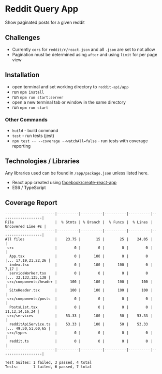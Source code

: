 # Reddit Query App

Show paginated posts for a given reddit

## Challenges

- Currently `cors` for `reddit/r/react.json` and all `.json` are set to not allow
- Pagination must be determined using `after` and using `limit` for per page view

## Installation

- open terminal and set working directory to `reddit-api/app`
- run `npm install`
- run `npm run start:server`
- open a new terminal tab or window in the same directory
- run `npm run start`

### Other Commands

- `build` - build command
- `test` - run tests (jest)
- `npm test -- --coverage --watchAll=false` - run tests with coverage reporting

## Technologies / Libraries

Any libraries used can be found in `/app/package.json` unless listed here. 
- React app created using [facebook/create-react-app](https://github.com/facebook/create-react-app)
- ES6 / TypeScript

## Coverage Report

```
-----------------------|----------|----------|----------|----------|-------------------|
File                   |  % Stmts | % Branch |  % Funcs |  % Lines | Uncovered Line #s |
-----------------------|----------|----------|----------|----------|-------------------|
All files              |    23.75 |       15 |       25 |    24.05 |                   |
 src                   |        0 |        0 |        0 |        0 |                   |
  App.tsx              |        0 |      100 |        0 |        0 |... 17,19,21,22,26 |
  index.tsx            |        0 |      100 |      100 |        0 |              7,17 |
  serviceWorker.tsx    |        0 |        0 |        0 |        0 |... 32,133,135,138 |
 src/components/header |      100 |      100 |      100 |      100 |                   |
  SiteHeader.tsx       |      100 |      100 |      100 |      100 |                   |
 src/components/posts  |        0 |        0 |        0 |        0 |                   |
  PostsList.tsx        |        0 |        0 |        0 |        0 |    11,12,14,16,24 |
 src/services          |    53.33 |      100 |       50 |    53.33 |                   |
  redditApiService.ts  |    53.33 |      100 |       50 |    53.33 |... 49,50,51,60,65 |
 src/types             |        0 |        0 |        0 |        0 |                   |
  reddit.ts            |        0 |        0 |        0 |        0 |                   |
-----------------------|----------|----------|----------|----------|-------------------|

Test Suites: 1 failed, 3 passed, 4 total
Tests:       1 failed, 6 passed, 7 total
```
